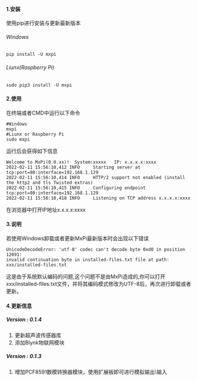 
#### 1.安装
使用pip进行安装与更新最新版本

###### Windows
```
pip install -U mxpi
```
###### Liunx(Raspberry Pi)

```
sudo pip3 install -U mxpi
```
#### 2.使用
在终端或者CMD中运行以下命令

```
#Windows
mxpi
#Liunx or Raspberry Pi
sudo mxpi
```
运行后会获得如下信息

```
Welcome to MxPi(0.0.xx)!  System:xxxxx   IP: x.x.x.x:xxxx
2022-02-11 15:56:10,412 INFO     Starting server at tcp:port=80:interface=192.168.1.129
2022-02-11 15:56:10,414 INFO     HTTP/2 support not enabled (install the http2 and tls Twisted extras)
2022-02-11 15:56:10,415 INFO     Configuring endpoint tcp:port=80:interface=192.168.1.129
2022-02-11 15:56:10,418 INFO     Listening on TCP address x.x.x.x:xxxx
```
在浏览器中打开IP地址x.x.x.x:xxxx

#### 3.说明
若使用Windows卸载或者更新MxPi最新版本时会出现以下错误

```
UnicodeDecodeError: 'utf-8' codec can't decode byte 0xd0 in position 12091: 
invalid continuation byte in installed-files.txt file at path: 
xxx/installed-files.txt
```
这是由于系统默认编码的问题,这个问题不是由MxPi造成的,你可以打开xxx/installed-files.txt文件，并将其编码模式修改为UTF-8后，再次进行卸载或者更新。


#### 4.更新信息
##### Version : 0.1.4
1. 更新超声波传感器库
2. 添加Blynk物联网模块

##### Version : 0.1.3
1. 增加PCF8591数模转换器模块，使用扩展板即可进行模拟输出\输入


